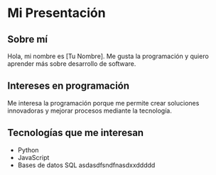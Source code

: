 # Mi Presentación

## Sobre mí
Hola, mi nombre es [Tu Nombre]. Me gusta la programación y quiero aprender más sobre desarrollo de software.

## Intereses en programación
Me interesa la programación porque me permite crear soluciones innovadoras y mejorar procesos mediante la tecnología.

## Tecnologías que me interesan
- Python
- JavaScript
- Bases de datos SQL
asdasdfsndfnasdxxddddd
